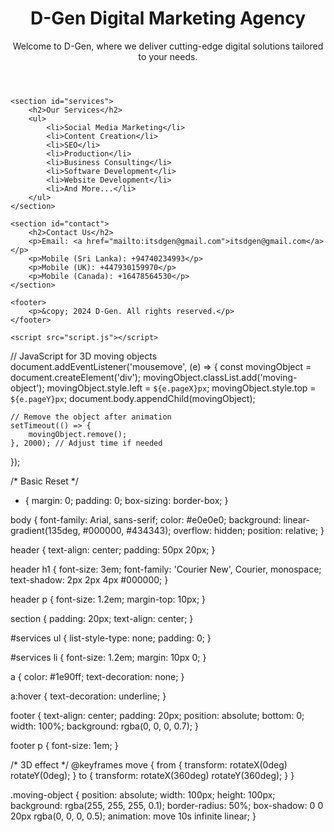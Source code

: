 <!DOCTYPE html>
<html lang="en">
<head>
    <meta charset="UTF-8">
    <meta name="viewport" content="width=device-width, initial-scale=1.0">
    <title>D-Gen Digital Marketing Agency</title>
    <link rel="stylesheet" href="styles.css">
</head>
<body>
    <header>
        <h1>D-Gen Digital Marketing Agency</h1>
        <p>Welcome to D-Gen, where we deliver cutting-edge digital solutions tailored to your needs.</p>
    </header>
    
    <section id="services">
        <h2>Our Services</h2>
        <ul>
            <li>Social Media Marketing</li>
            <li>Content Creation</li>
            <li>SEO</li>
            <li>Production</li>
            <li>Business Consulting</li>
            <li>Software Development</li>
            <li>Website Development</li>
            <li>And More...</li>
        </ul>
    </section>

    <section id="contact">
        <h2>Contact Us</h2>
        <p>Email: <a href="mailto:itsdgen@gmail.com">itsdgen@gmail.com</a></p>
        <p>Mobile (Sri Lanka): +94740234993</p>
        <p>Mobile (UK): +447930159970</p>
        <p>Mobile (Canada): +16478564530</p>
    </section>

    <footer>
        <p>&copy; 2024 D-Gen. All rights reserved.</p>
    </footer>

    <script src="script.js"></script>
</body>
</html>


// JavaScript for 3D moving objects
document.addEventListener('mousemove', (e) => {
    const movingObject = document.createElement('div');
    movingObject.classList.add('moving-object');
    movingObject.style.left = `${e.pageX}px`;
    movingObject.style.top = `${e.pageY}px`;
    document.body.appendChild(movingObject);
    
    // Remove the object after animation
    setTimeout(() => {
        movingObject.remove();
    }, 2000); // Adjust time if needed
});



/* Basic Reset */
* {
    margin: 0;
    padding: 0;
    box-sizing: border-box;
}

body {
    font-family: Arial, sans-serif;
    color: #e0e0e0;
    background: linear-gradient(135deg, #000000, #434343);
    overflow: hidden;
    position: relative;
}

header {
    text-align: center;
    padding: 50px 20px;
}

header h1 {
    font-size: 3em;
    font-family: 'Courier New', Courier, monospace;
    text-shadow: 2px 2px 4px #000000;
}

header p {
    font-size: 1.2em;
    margin-top: 10px;
}

section {
    padding: 20px;
    text-align: center;
}

#services ul {
    list-style-type: none;
    padding: 0;
}

#services li {
    font-size: 1.2em;
    margin: 10px 0;
}

a {
    color: #1e90ff;
    text-decoration: none;
}

a:hover {
    text-decoration: underline;
}

footer {
    text-align: center;
    padding: 20px;
    position: absolute;
    bottom: 0;
    width: 100%;
    background: rgba(0, 0, 0, 0.7);
}

footer p {
    font-size: 1em;
}

/* 3D effect */
@keyframes move {
    from {
        transform: rotateX(0deg) rotateY(0deg);
    }
    to {
        transform: rotateX(360deg) rotateY(360deg);
    }
}

.moving-object {
    position: absolute;
    width: 100px;
    height: 100px;
    background: rgba(255, 255, 255, 0.1);
    border-radius: 50%;
    box-shadow: 0 0 20px rgba(0, 0, 0, 0.5);
    animation: move 10s infinite linear;
}



